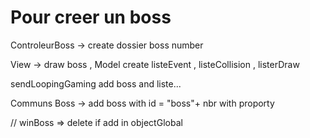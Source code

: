 # Pour creer un boss

ControleurBoss -> create dossier boss number

View -> draw boss , Model create listeEvent , listeCollision , listerDraw

sendLoopingGaming add boss and liste...

Communs Boss -> add boss with id = "boss"+ nbr with proporty

// winBoss => delete if add in objectGlobal
